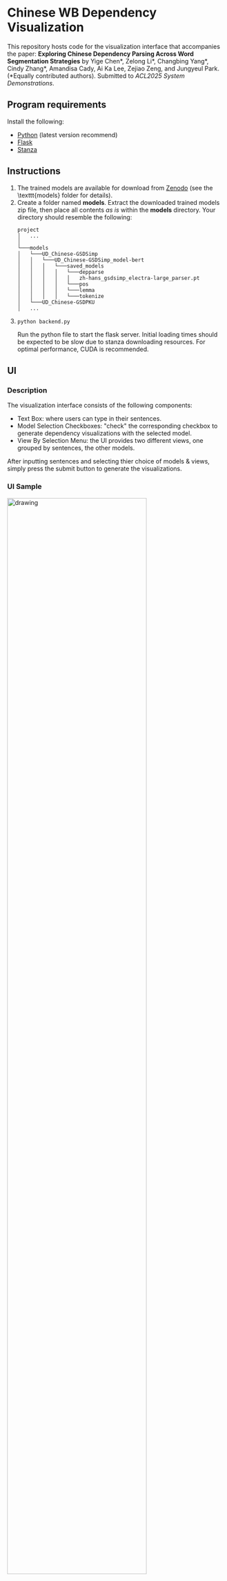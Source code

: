 # Chinese WB Dependency Visualization
This repository hosts code for the visualization interface that accompanies the paper: <b>Exploring Chinese Dependency Parsing Across Word Segmentation Strategies</b> by Yige Chen*, Zelong Li*, Changbing Yang*, Cindy Zhang*, Amandisa Cady,
Ai Ka Lee, Zejiao Zeng, and Jungyeul Park.  (*Equally contributed authors). Submitted to *ACL2025 System Demonstrations*.

## Program requirements
Install the following:
- [Python](https://www.python.org/) (latest version recommend)
- [Flask](https://flask.palletsprojects.com/en/stable/installation/)
- [Stanza](https://stanfordnlp.github.io/stanza/)

## Instructions
1. The trained models are available for download from [Zenodo](https://zenodo.org/records/15096936) (see the \texttt{models} folder for details).
2. Create a folder named <b>models</b>. Extract the downloaded trained models zip file, then place all contents <em>as is</em> within the <b>models</b> directory.
   Your directory should resemble the following:
      ```
      project
      │   ...    
      │
      └───models
      │   └───UD_Chinese-GSDSimp
      │   │   └───UD_Chinese-GSDSimp_model-bert
      │   │   │   └───saved_models
      │   │   │   │   └───depparse
      │   │   │   │   │   zh-hans_gsdsimp_electra-large_parser.pt
      │   │   │   │   └───pos
      │   │   │   │   └───lemma
      │   │   │   │   └───tokenize
      │   └───UD_Chinese-GSDPKU
      │   ...
      ```
3.     python backend.py
      Run the python file to start the flask server. Initial loading times should be expected to be slow due to stanza downloading resources.
      For optimal performance, CUDA is recommended.
   
## UI
### Description 
The visualization interface consists of the following components:
- Text Box: where users can type in their sentences.
- Model Selection Checkboxes: "check" the corresponding checkbox to generate dependency visualizations with the selected model.
- View By Selection Menu: the UI provides two different views, one grouped by sentences, the other models.
  
After inputting sentences and selecting thier choice of models & views, simply press the submit button to generate the visualizations.
### UI Sample
<img src="https://github.com/user-attachments/assets/7e40fbe4-e433-4a62-a524-050983abb7d8" alt="drawing" width="80%"/>

## Acknowledgements
This visualization interface generates dependency visualizations with the help of the [brat rapid annotation tool](https://brat.nlplab.org/).  
Portions of the html page (marked in code) and contents of the <b>/static</b> folder were sourced from the introduction page of the [universal dependencies website](https://universaldependencies.org/introduction.html).

